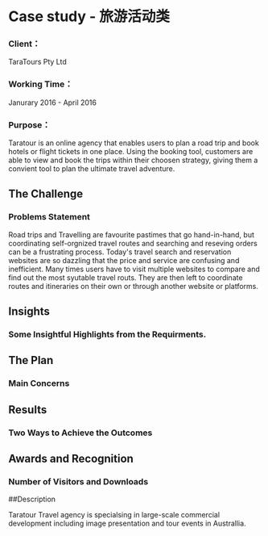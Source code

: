 # Case study - 旅游活动类

### Client：
TaraTours Pty Ltd
### Working Time：
Janurary 2016 -  April 2016
### Purpose：
Taratour is an online agency that enables users to plan a road trip and book hotels or flight tickets in one place. Using the booking tool, customers are able to view and book the trips within  their choosen strategy, giving them a convient tool to plan the ultimate travel adventure. 

## The Challenge
### Problems Statement
Road trips and Travelling are favourite pastimes that go hand-in-hand, but coordinating self-orgnized travel routes and searching and reseving orders can be a frustrating process. Today's travel search and reservation websites are so dazzling that the price and service are confusing and inefficient. Many times users have to visit multiple websites to compare and find out the most syutable travel routs. They are then left to coordinate routes and itineraries on their own or through another website or platforms. 

## Insights
### Some Insightful Highlights from the Requirments.

## The Plan
### Main Concerns

## Results
### Two Ways to Achieve the Outcomes

## Awards and Recognition
### Number of Visitors and Downloads

##Description

Taratour Travel agency is specialsing in large-scale commercial development including image presentation and tour events in Australlia.

